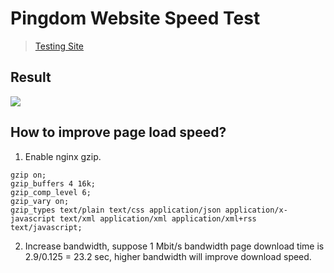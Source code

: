 # Pingdom Website Speed Test
> [Testing Site](https://tools.pingdom.com/)
## Result
![](https://i.imgur.com/au1Jxsv.png)

## How to improve page load speed?
1. Enable nginx gzip.
```
gzip on;
gzip_buffers 4 16k;
gzip_comp_level 6;
gzip_vary on;
gzip_types text/plain text/css application/json application/x-javascript text/xml application/xml application/xml+rss text/javascript;
```
2. Increase bandwidth, suppose 1 Mbit/s bandwidth page download time is 2.9/0.125 = 23.2 sec, higher bandwidth will improve download speed.
